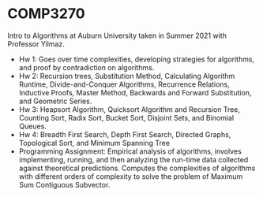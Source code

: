 # COMP3270
Intro to Algorithms at Auburn University taken in Summer 2021 with Professor Yilmaz. 

- Hw 1: Goes over time complexities, developing strategies for algorithms, and proof by contradiction on algorithms.
- Hw 2: Recursion trees, Substitution Method, Calculating Algorithm Runtime, Divide-and-Conquer Algorithms, Recurrence Relations, Inductive Proofs, Master Method, Backwards and Forward Substitution, and Geometric Series.
- Hw 3: Heapsort Algorithm, Quicksort Algorithm and Recursion Tree, Counting Sort, Radix Sort, Bucket Sort, Disjoint Sets, and Binomial Queues.  
- Hw 4: Breadth First Search, Depth First Search, Directed Graphs, Topological Sort, and Minimum Spanning Tree
- Programming Assignment: Empirical analysis of algorithms, involves implementing, running, and then analyzing the run-time data collected against theoretical predictions. Computes the complexities of algorithms with different orders of complexity to solve the problem of Maximum Sum Contiguous Subvector.
